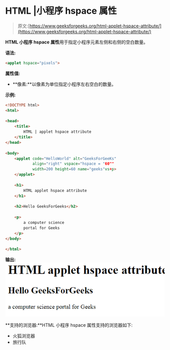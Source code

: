 # HTML |小程序 hspace 属性

> 原文:[https://www.geeksforgeeks.org/html-applet-hspace-attribute/](https://www.geeksforgeeks.org/html-applet-hspace-attribute/)

**HTML 小程序 hspace 属性**用于指定小程序元素左侧和右侧的空白数量。

**语法:**

```html
<applet hspace="pixels">
```

**属性值:**

*   **像素:**以像素为单位指定小程序左右空白的数量。

**示例:**

```html
<!DOCTYPE html>
<html>

<head>
    <title>
        HTML | applet hspace attribute
    </title>
</head>

<body>
    <applet code="HelloWorld" alt="GeeksForGeeKs"
            align="right" vspace="hspace = "60""
            width=200 height=60 name="geeks"vs+p> 
    </applet>

    <h1>
        HTML applet hspace attribute
    </h1>

    <h2>Hello GeeksForGeeks</h2>

    <p>
        a computer science
        portal for Geeks 
    </p>
</body> 

</html>
```

**输出:**
![](img/be385a31aafe2e43ce05a0f5b2b51abb.png)

**支持的浏览器:**HTML 小程序 hspace 属性支持的浏览器如下:

*   火狐浏览器
*   旅行队
